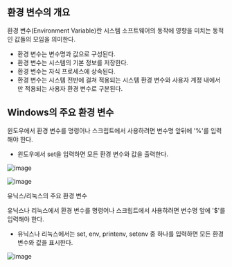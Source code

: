 ## 환경 변수의 개요

환경 변수(Environment Variable)란 시스템 소프트웨어의 동작에 영향을 미치는 동적인 값들의 모임을 의미한다.

- 환경 변수는 변수명과 값으로 구성된다.
- 환경 변수는 시스템의 기본 정보를 저장한다.
- 환경 변수는 자식 프로세스에 상속된다.
- 환경 변수는 시스템 전반에 걸쳐 적용되는 시스템 환경 변수와 사용자 계정 내에서만 적용되는 사용자 환경 변수로 구분된다.

## Windows의 주요 환경 변수

윈도우에서 환경 변수를 명령어나 스크립트에서 사용하려면 변수명 앞뒤에 '%'를 입력해야 한다.

- 윈도우에서 set을 입력하면 모든 환경 변수와 값을 출력한다.

![image](https://github.com/user-attachments/assets/7449f66d-00d3-487d-bb60-8813087cefac)

![image](https://github.com/user-attachments/assets/04ba2e64-dcb8-4568-a28b-0da6674642af)

유닉스/리눅스의 주요 환경 변수

유닉스나 리눅스에서 환경 변수를 명령어나 스크립트에서 사용햐려면 변수명 앞에 '$'를 입력해야 한다.

- 유닉스나 리눅스에서는 set, env, printenv, setenv 중 하나를 입력하면 모든 환경 변수와 값을 표시한다.

![image](https://github.com/user-attachments/assets/cf192ed8-d541-4a50-944b-6634a11a1c1c)
